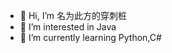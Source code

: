 - 👋 Hi, I’m 名为此方的穿刺桩
- 👀 I’m interested in Java
- 🌱 I’m currently learning Python,C#


<!---
VLAD-KONATA/VLAD-KONATA is a ✨ special ✨ repository because its `README.md` (this file) appears on your GitHub profile.
You can click the Preview link to take a look at your changes.
--->
